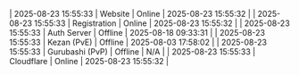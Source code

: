 | 2025-08-23 15:55:33 | Website | Online | 2025-08-23 15:55:32 |
| 2025-08-23 15:55:33 | Registration | Online | 2025-08-23 15:55:32 |
| 2025-08-23 15:55:33 | Auth Server | Offline | 2025-08-18 09:33:31 |
| 2025-08-23 15:55:33 | Kezan (PvE) | Offline | 2025-08-03 17:58:02 |
| 2025-08-23 15:55:33 | Gurubashi (PvP) | Offline | N/A |
| 2025-08-23 15:55:33 | Cloudflare | Online | 2025-08-23 15:55:32 |
